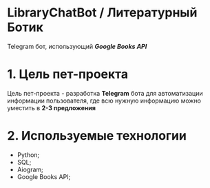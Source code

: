 # LibraryChatBot / Литературный Ботик
Telegram бот, использующий ***Google Books API***
# 1. Цель пет-проекта
Цель пет-проекта - разработка **Telegram** бота для автоматизации информации пользователя, где всю нужную информацию можно уместить в **2-3 предложения**
# 2. Используемые технологии
- Python;
- SQL;
- Aiogram;
- Google Books API;
